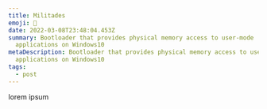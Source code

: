 ```yaml
---
title: Militades
emoji: 💉
date: 2022-03-08T23:48:04.453Z
summary: Bootloader that provides physical memory access to user-mode
  applications on Windows10
metaDescription: Bootloader that provides physical memory access to user-mode
  applications on Windows10
tags:
  - post
---
```

lorem ipsum